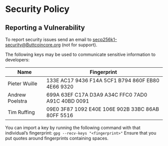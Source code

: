 # Security Policy

## Reporting a Vulnerability

To report security issues send an email to secp256k1-security@Buttcoincore.org (not for support).

The following keys may be used to communicate sensitive information to developers:

| Name | Fingerprint |
|------|-------------|
| Pieter Wuille | 133E AC17 9436 F14A 5CF1  B794 860F EB80 4E66 9320 |
| Andrew Poelstra | 699A 63EF C17A D3A9 A34C  FFC0 7AD0 A91C 40BD 0091 |
| Tim Ruffing | 09E0 3F87 1092 E40E 106E  902B 33BC 86AB 80FF 5516 |

You can import a key by running the following command with that individual’s fingerprint: `gpg --recv-keys "<fingerprint>"` Ensure that you put quotes around fingerprints containing spaces.
